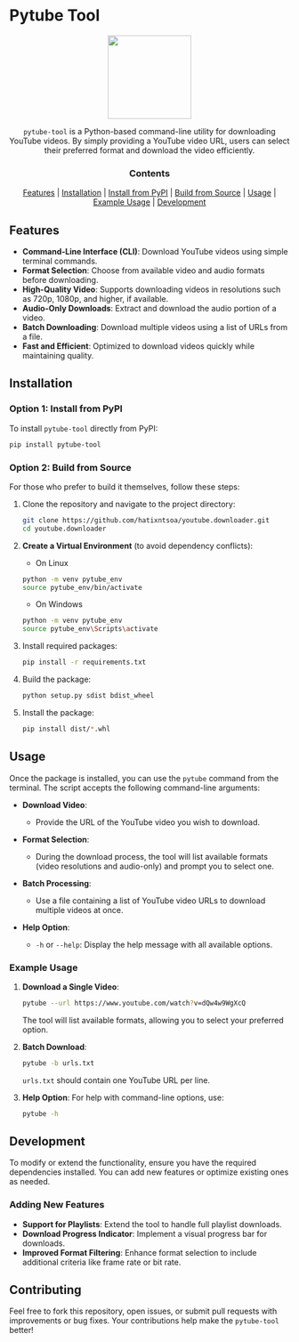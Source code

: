 # Pytube Tool

<p align="center">
 <img height="150" src="https://raw.githubusercontent.com/hatixntsoa/youtube.downloader/master/imgs/pytube.png"/>
</p>

<div align="center">

<p>

``pytube-tool`` is a Python-based command-line utility for downloading YouTube videos. By simply providing a YouTube video URL, users can select their preferred format and download the video efficiently. 

</p>

### Contents

[Features](#features) |
[Installation](#installation) |
[Install from PyPI](#option-1-install-from-pypi) |
[Build from Source](#option-2-build-from-source) |
[Usage](#usage) |
[Example Usage](#example-usage) |
[Development](#development)

</div>

## Features

- **Command-Line Interface (CLI)**: Download YouTube videos using simple terminal commands.
- **Format Selection**: Choose from available video and audio formats before downloading.
- **High-Quality Video**: Supports downloading videos in resolutions such as 720p, 1080p, and higher, if available.
- **Audio-Only Downloads**: Extract and download the audio portion of a video.
- **Batch Downloading**: Download multiple videos using a list of URLs from a file.
- **Fast and Efficient**: Optimized to download videos quickly while maintaining quality.

## Installation

### Option 1: Install from PyPI

To install `pytube-tool` directly from PyPI:

```bash
pip install pytube-tool
```

### Option 2: Build from Source

For those who prefer to build it themselves, follow these steps:

1. Clone the repository and navigate to the project directory:

   ```bash
   git clone https://github.com/hatixntsoa/youtube.downloader.git
   cd youtube.downloader
   ```

2. **Create a Virtual Environment** (to avoid dependency conflicts):

   - On Linux

   ```bash
   python -m venv pytube_env
   source pytube_env/bin/activate
   ```

   - On Windows

   ```bash
   python -m venv pytube_env
   source pytube_env\Scripts\activate
   ```

3. Install required packages:

   ```bash
   pip install -r requirements.txt
   ```

4. Build the package:

   ```bash
   python setup.py sdist bdist_wheel
   ```

5. Install the package:

   ```bash
   pip install dist/*.whl
   ```

## Usage

Once the package is installed, you can use the `pytube` command from the terminal. The script accepts the following command-line arguments:

- **Download Video**:
  - Provide the URL of the YouTube video you wish to download. 

- **Format Selection**:
  - During the download process, the tool will list available formats (video resolutions and audio-only) and prompt you to select one.

- **Batch Processing**:
  - Use a file containing a list of YouTube video URLs to download multiple videos at once.

- **Help Option**:
  - `-h` or `--help`: Display the help message with all available options.

### Example Usage

1. **Download a Single Video**:
   ```bash
   pytube --url https://www.youtube.com/watch?v=dQw4w9WgXcQ
   ```

   The tool will list available formats, allowing you to select your preferred option.

2. **Batch Download**:
   ```bash
   pytube -b urls.txt
   ```

   `urls.txt` should contain one YouTube URL per line.

3. **Help Option**:
   For help with command-line options, use:
   ```bash
   pytube -h
   ```

## Development

To modify or extend the functionality, ensure you have the required dependencies installed. You can add new features or optimize existing ones as needed.

### Adding New Features

- **Support for Playlists**: Extend the tool to handle full playlist downloads.
- **Download Progress Indicator**: Implement a visual progress bar for downloads.
- **Improved Format Filtering**: Enhance format selection to include additional criteria like frame rate or bit rate.

## Contributing

Feel free to fork this repository, open issues, or submit pull requests with improvements or bug fixes. Your contributions help make the `pytube-tool` better!
